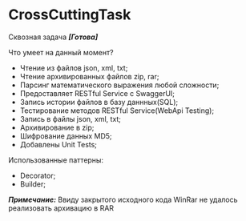 # CrossCuttingTask
Сквозная задача ***[Готова]***

Что умеет на данный момент?
 - Чтение из файлов json, xml, txt;
 - Чтение архивированных файлов zip, rar;
 - Парсинг математического выражения любой сложности;
 - Предоставляет RESTful Service с SwaggerUI;
 - Запись истории файлов в базу даннных(SQL);
 - Тестирование методов RESTful Service(WebApi Testing);
 - Запись в файлы json, xml, txt;
 - Архивирование в zip;
 - Шифрование данных MD5;
 - Добавлены Unit Tests;

Использованные паттерны:
 - Decorator;
 - Builder;
 
***Примечание:***
   Ввиду закрытого исходного кода WinRar не удалось реализовать архивацию в RAR
 
 
